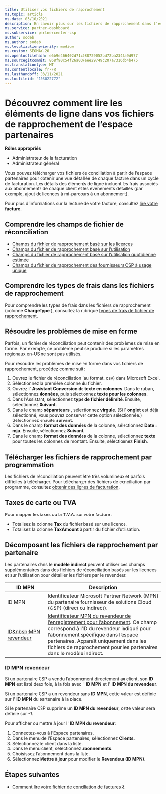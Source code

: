 ```yaml
---
title: Utiliser vos fichiers de rapprochement
ms.topic: article
ms.date: 03/10/2021
description: En savoir plus sur les fichiers de rapprochement dans l’espace partenaires et sur l’interprétation des affichages détaillés des lignes de facturation pour un cycle de facturation donné.
ms.service: partner-dashboard
ms.subservice: partnercenter-csp
author: sodeb
ms.author: sodeb
ms.localizationpriority: medium
ms.custom: SEOMAY.20
ms.openlocfilehash: e6b9e466402d71c988729052bd72ba2346a9d977
ms.sourcegitcommit: 868f90c54f26a037eee29749c207a7316bb4b475
ms.translationtype: MT
ms.contentlocale: fr-FR
ms.lasthandoff: 03/11/2021
ms.locfileid: "103022772"
---
```

# <a name="learn-how-to-read-the-line-items-in-your-partner-center-reconciliation-files"></a>Découvrez comment lire les éléments de ligne dans vos fichiers de rapprochement de l’espace partenaires

**Rôles appropriés**

- Administrateur de la facturation
- Administrateur général

Vous pouvez télécharger vos fichiers de conciliation à partir de l’espace partenaires pour obtenir une vue détaillée de chaque facture dans un cycle de facturation. Les détails des éléments de ligne incluent les frais associés aux abonnements de chaque client et les événements détaillés (par exemple, ajout de licences à mi-parcours à un abonnement).

Pour plus d’informations sur la lecture de votre facture, consultez [lire votre](read-your-bill.md) **facture**.

## <a name="understand-reconciliation-file-fields"></a>Comprendre les champs de fichier de réconciliation

- [Champs du fichier de rapprochement basé sur les licences](license-based-recon-files.md)
- [Champs du fichier de rapprochement basé sur l’utilisation](usage-based-recon-files.md)
- [Champs du fichier de rapprochement basé sur l’utilisation quotidienne estimée](daily-rated-usage-recon-files.md)
- [Champs du fichier de rapprochement des fournisseurs CSP à usage unique](modern-invoice-reconciliation-file.md)

## <a name="understand-charge-types-in-reconciliation-files"></a>Comprendre les types de frais dans les fichiers de rapprochement

Pour comprendre les types de frais dans les fichiers de rapprochement (colonne **ChargeType** ), consultez la rubrique [types de frais de fichier de rapprochement](recon-file-charge-types.md).

## <a name="fix-formatting-issues"></a>Résoudre les problèmes de mise en forme

Parfois, un fichier de réconciliation peut contenir des problèmes de mise en forme. Par exemple, ce problème peut se produire si les paramètres régionaux en-US ne sont pas utilisés.

Pour résoudre les problèmes de mise en forme dans vos fichiers de rapprochement, procédez comme suit :

1. Ouvrez le fichier de réconciliation (au format. csv) dans Microsoft Excel.
2. Sélectionnez la première colonne du fichier.
3. Ouvrez l' **Assistant Conversion de texte en colonnes**. Dans le ruban, sélectionnez **données**, puis sélectionnez **texte pour les colonnes**.
4. Dans l’Assistant, sélectionnez **type de fichier délimité**. Ensuite, sélectionnez **Suivant**.
5. Dans le champ **séparateurs** , sélectionnez **virgule**. (Si l' **onglet** est déjà sélectionné, vous pouvez conserver cette option sélectionnée.) Sélectionnez ensuite **suivant**.
6. Dans le champ **format des données** de la colonne, sélectionnez **Date : mja**. Ensuite, sélectionnez **Suivant**.
7. Dans le champ **format des données** de la colonne, sélectionnez **texte** pour toutes les colonnes de montant. Ensuite, sélectionnez **Finish**.

## <a name="download-reconciliation-files-programmatically"></a>Télécharger les fichiers de rapprochement par programmation

Les fichiers de réconciliation peuvent être très volumineux et parfois difficiles à télécharger. Pour télécharger des fichiers de conciliation par programme, consultez [obtenir des lignes de facturation](/partner-center/develop/get-invoiceline-items).

## <a name="map-taxes-or-vat"></a>Taxes de carte ou TVA

Pour mapper les taxes ou la T.V.A. sur votre facture :

- Totalisez la colonne **Tax** du fichier basé sur une licence.
- Totalisez la colonne **TaxAmount** à partir du fichier d’utilisation.

## <a name="itemize-reconciliation-files-by-partner"></a>Décomposant les fichiers de rapprochement par partenaire

Les partenaires dans le **modèle indirect** peuvent utiliser ces champs supplémentaires dans des fichiers de réconciliation basés sur les licences et sur l’utilisation pour détailler les fichiers par le revendeur.

| ID MPN | Description |
| ------ | ----------- |
| ID MPN | Identificateur Microsoft Partner Network (MPN) du partenaire fournisseur de solutions Cloud (CSP) (direct ou indirect). |
| [ID&amp;nbsp;MPN revendeur](#reseller-mpn-id) | [Identificateur MPN du revendeur de l’enregistrement pour l’abonnement](#reseller-mpn-id). Ce champ correspond à l’ID du revendeur indiqué pour l’abonnement spécifique dans l’espace partenaires. Apparaît uniquement dans les fichiers de rapprochement pour les partenaires dans le modèle indirect. |

### <a name="reseller-mpn-id"></a>ID&nbsp;MPN revendeur

Si un partenaire CSP a vendu l’abonnement directement au client, son **ID MPN** est listé deux fois, à la fois avec l' **ID MPN** et l' **ID MPN du revendeur**.

Si un partenaire CSP a un revendeur sans **ID MPN**, cette valeur est définie sur l' **ID MPN** du partenaire à la place.

Si le partenaire CSP supprime un **ID MPN du revendeur**, cette valeur sera définie sur *-1*.

Pour afficher ou mettre à jour l' **ID MPN du revendeur**:

1. Connectez-vous à l’Espace partenaires.
2. Dans le menu de l’Espace partenaires, sélectionnez **Clients**.
3. Sélectionnez le client dans la liste.
4. Dans le menu client, sélectionnez **abonnements**.
5. Choisissez l’abonnement dans la liste.
6. Sélectionnez **Mettre à jour** pour modifier le **Revendeur (ID&nbsp;MPN)**.

## <a name="next-steps"></a>Étapes suivantes

- [Comment lire votre fichier de conciliation de factures &](read-your-bill.md) 